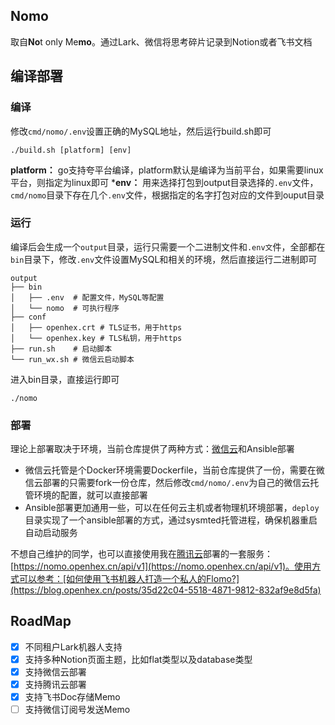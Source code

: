 ## Nomo

取自**No**t only Me**mo**。通过Lark、微信将思考碎片记录到Notion或者飞书文档

## 编译部署
### 编译

修改`cmd/nomo/.env`设置正确的MySQL地址，然后运行build.sh即可
```
./build.sh [platform] [env]
```
**platform：** go支持夸平台编译，platform默认是编译为当前平台，如果需要linux平台，则指定为linux即可
***env：** 用来选择打包到output目录选择的`.env`文件，`cmd/nomo`目录下存在几个`.env`文件，根据指定的名字打包对应的文件到ouput目录

### 运行
编译后会生成一个`output`目录，运行只需要一个二进制文件和`.env文`件，全部都在`bin`目录下，修改`.env`文件设置MySQL和相关的环境，然后直接运行二进制即可
```
output
├── bin
│   ├── .env  # 配置文件，MySQL等配置
│   └── nomo  # 可执行程序
├── conf   
│   ├── openhex.crt # TLS证书，用于https
│   └── openhex.key # TLS私钥，用于https
├── run.sh    # 启动脚本
└── run_wx.sh # 微信云启动脚本
```
进入bin目录，直接运行即可
```
./nomo
```

### 部署
理论上部署取决于环境，当前仓库提供了两种方式：[微信云](https://cloud.weixin.qq.com/cloudrun)和Ansible部署
- 微信云托管是个Docker环境需要Dockerfile，当前仓库提供了一份，需要在微信云部署的只需要fork一份仓库，然后修改`cmd/nomo/.env`为自己的微信云托管环境的配置，就可以直接部署
- Ansible部署更加通用一些，可以在任何云主机或者物理机环境部署，`deploy`目录实现了一个ansible部署的方式，通过sysmted托管进程，确保机器重启自动启动服务

不想自己维护的同学，也可以直接使用我在[腾讯云](https://cloud.tencent.com/)部署的一套服务：[https://nomo.openhex.cn/api/v1](https://nomo.openhex.cn/api/v1)。使用方式可以参考：[如何使用飞书机器人打造一个私人的Flomo?](https://blog.openhex.cn/posts/35d22c04-5518-4871-9812-832af9e8d5fa)

## RoadMap
- [x] 不同租户Lark机器人支持
- [x] 支持多种Notion页面主题，比如flat类型以及database类型
- [x] 支持微信云部署
- [x] 支持腾讯云部署
- [x] 支持飞书Doc存储Memo
- [ ] 支持微信订阅号发送Memo
